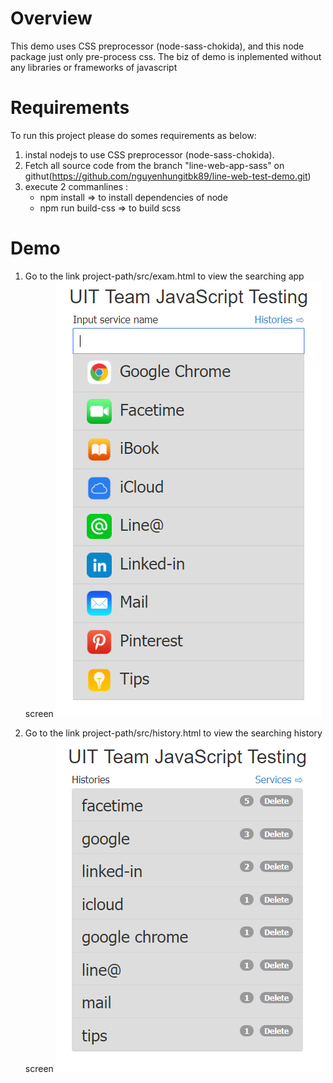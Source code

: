 # Overview
This demo uses CSS preprocessor (node-sass-chokida), and this node package just only pre-process css.
The biz of demo is inplemented without any libraries or frameworks of javascript

# Requirements
To run this project please do somes requirements as below:
1. instal nodejs to use CSS preprocessor (node-sass-chokida).
2. Fetch all source code from the branch "line-web-app-sass" on githut(https://github.com/nguyenhungitbk89/line-web-test-demo.git)
3. execute 2 commanlines :
    - npm install   => to install dependencies of node
    - npm run build-css  => to build scss
# Demo
1. Go to the link project-path/src/exam.html to view the searching app screen
    ![Demo searching service](https://github.com/nguyenhungitbk89/line-web-test-demo/blob/line-web-app-sass/src/docs/images/searching-service.PNG)

2. Go to the link project-path/src/history.html to view the searching history screen
    ![Demo searching history](https://github.com/nguyenhungitbk89/line-web-test-demo/blob/line-web-app-sass/src/docs/images/searching-history.PNG)
